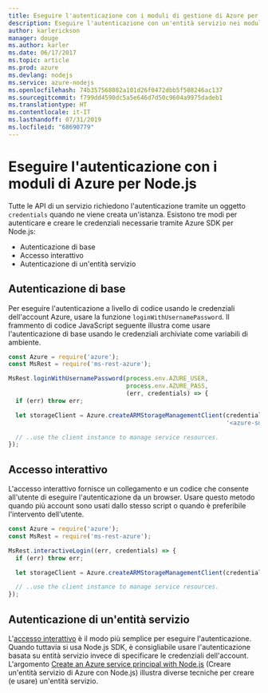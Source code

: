 ```yaml
---
title: Eseguire l'autenticazione con i moduli di gestione di Azure per Node.js
description: Eseguire l'autenticazione con un'entità servizio nei moduli di gestione di Azure per Node.js
author: karlerickson
manager: douge
ms.author: karler
ms.date: 06/17/2017
ms.topic: article
ms.prod: azure
ms.devlang: nodejs
ms.service: azure-nodejs
ms.openlocfilehash: 74b357568082a101d26f0472dbb5f508246ac137
ms.sourcegitcommit: f799dd4590dc5a5e646d7d50c9604a9975dadeb1
ms.translationtype: HT
ms.contentlocale: it-IT
ms.lasthandoff: 07/31/2019
ms.locfileid: "68690779"
---
```

# <a name="authenticate-with-the-azure-modules-for-nodejs"></a>Eseguire l'autenticazione con i moduli di Azure per Node.js 

Tutte le API di un servizio richiedono l'autenticazione tramite un oggetto `credentials` quando ne viene creata un'istanza. Esistono tre modi per autenticare e creare le credenziali necessarie tramite Azure SDK per Node.js: 

- Autenticazione di base
- Accesso interattivo
- Autenticazione di un'entità servizio

## <a name="basic-authentication"></a>Autenticazione di base

Per eseguire l'autenticazione a livello di codice usando le credenziali dell'account Azure, usare la funzione `loginWithUsernamePassword`. Il frammento di codice JavaScript seguente illustra come usare l'autenticazione di base usando le credenziali archiviate come variabili di ambiente. 

```javascript
const Azure = require('azure');
const MsRest = require('ms-rest-azure');

MsRest.loginWithUsernamePassword(process.env.AZURE_USER, 
                                 process.env.AZURE_PASS, 
                                 (err, credentials) => {
  if (err) throw err;

  let storageClient = Azure.createARMStorageManagementClient(credentials, 
                                                             '<azure-subscription-id>');

  // ..use the client instance to manage service resources.
});
```

## <a name="interactive-login"></a>Accesso interattivo

L'accesso interattivo fornisce un collegamento e un codice che consente all'utente di eseguire l'autenticazione da un browser. Usare questo metodo quando più account sono usati dallo stesso script o quando è preferibile l'intervento dell'utente.

```javascript
const Azure = require('azure');
const MsRest = require('ms-rest-azure');

MsRest.interactiveLogin((err, credentials) => {
  if (err) throw err;

  let storageClient = Azure.createARMStorageManagementClient(credentials, '<azure-subscription-id>');

  // ..use the client instance to manage service resources.
});
```

## <a name="service-principal-authentication"></a>Autenticazione di un'entità servizio

L'[accesso interattivo](#interactive-login) è il modo più semplice per eseguire l'autenticazione. Quando tuttavia si usa Node.js SDK, è consigliabile usare l'autenticazione basata su entità servizio invece di specificare le credenziali dell'account. L'argomento [Create an Azure service principal with Node.js](./node-sdk-azure-authenticate-principal.md) (Creare un'entità servizio di Azure con Node.js) illustra diverse tecniche per creare (e usare) un'entità servizio. 